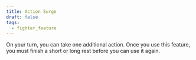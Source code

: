 ```yaml
---
title: Action Surge
draft: false
tags:
  - fighter_feature
---
```


On your turn, you can take one additional action. Once you use this feature, you must finish a short or long rest before you can use it again.